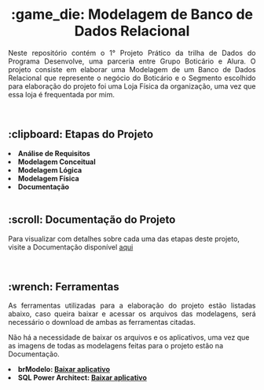 <h1 align="center"> :game_die: Modelagem de Banco de Dados Relacional </h1>

<p align="justify">
  Neste repositório contém o 1° Projeto Prático da trilha de Dados do Programa Desenvolve, uma parceria entre Grupo Boticário e Alura. O projeto consiste em elaborar uma Modelagem de um Banco de Dados Relacional que represente o negócio do Boticário e o Segmento escolhido para elaboração do projeto foi uma Loja Física da organização, uma vez que essa loja é frequentada por mim.  
</p>
<br>

<h2 align="left"> :clipboard: Etapas do Projeto </h2>

<li> <b> Análise de Requisitos </b> </li>
<li> <b> Modelagem Conceitual </b> </li>
<li> <b> Modelagem Lógica </b> </li>
<li> <b> Modelagem Física </b> </li>
<li> <b> Documentação </b> </li>

<br>
<h2 align="left"> :scroll: Documentação do Projeto </h2>
</p> Para visualizar com detalhes sobre cada uma das etapas deste projeto, visite a Documentação disponível <a href="https://docs.google.com/document/d/15W-oSyM09oW6cx91w14CAITR01cezmqGAayEa8dECy4/edit"> aqui </a></p>

<br>
<h2 align="left"> :wrench: Ferramentas </h2>

<p align="justify"> 
As ferramentas utilizadas para a elaboração do projeto estão listadas abaixo, caso queira baixar e acessar os arquivos das modelagens, será necessário o download de ambas as ferramentas citadas.

  
  Não há a necessidade de baixar os arquivos e os aplicativos, uma vez que as imagens de todas as modelagens feitas para o projeto estão na Documentação.
  
  
  <li> <b> brModelo: <a href=https://sourceforge.net/projects/brmodelo/> Baixar aplicativo </a> </b></li>
  <li> <b> SQL Power Architect:  <a href=https://bestofbi.com/architect-download/> Baixar aplicativo </a> </b> </li>
</p>

